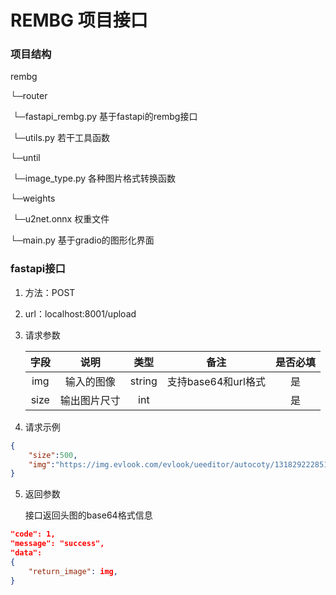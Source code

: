 # REMBG 项目接口

### 项目结构

rembg

└─router

​	└─fastapi_rembg.py	基于fastapi的rembg接口

​	└─utils.py		若干工具函数

└─until		

​	└─image_type.py		各种图片格式转换函数

└─weights		

​	└─u2net.onnx	权重文件

└─main.py	基于gradio的图形化界面

### fastapi接口		

1. 方法：POST

2. url：localhost:8001/upload

3. 请求参数

    | 字段 |     说明     |  类型  |        备注         | 是否必填 |
    | :--: | :----------: | :----: | :-----------------: | :------: |
    | img  |  输入的图像  | string | 支持base64和url格式 |    是    |
    | size | 输出图片尺寸 |  int   |                     |    是    |
    
4. 请求示例

```json
{
    "size":500,
    "img":"https://img.evlook.com/evlook/ueeditor/autocoty/131829222851861715.jpg",
}
```

5. 返回参数

    接口返回头图的base64格式信息

```json
"code": 1,
"message": "success",
"data":
{
    "return_image": img,
}
```
